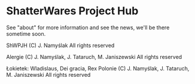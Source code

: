 # ShatterWares Project Hub

See "about" for more information and see the news, we'll be there sometime soon.

ShWPJH
(C) J. Namyślak
All rights reserved

Alergie
(C) J. Namyślak, J. Tataruch, M. Janiszewski
All rights reserved

Łokietek: Wladislaus, Dei gracia, Rex Polonie
(C) J. Namyślak, J. Tataruch, M. Janiszewski
All rights reserved
